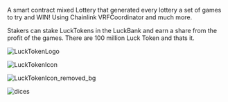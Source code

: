 A smart contract mixed Lottery that generated every lottery a set of games to try and WIN!
Using Chainlink VRFCoordinator and much more.

Stakers can stake LuckTokens in the LuckBank and earn a share from the profit of the games.
There are 100 million Luck Token and thats it.

![LuckTokenLogo](https://github.com/user-attachments/assets/47a03723-021a-48d8-843d-19bedd4b7318)

![LuckTokenIcon](https://github.com/user-attachments/assets/c52bc817-c41b-4e05-8367-80eaad43cb2c)

![LuckTokenIcon_removed_bg](https://github.com/user-attachments/assets/4786ebff-ef04-425d-aa52-9490c800e706)


![dices](https://github.com/user-attachments/assets/d910f17e-53cb-43cd-8b35-7a89973f053f)

